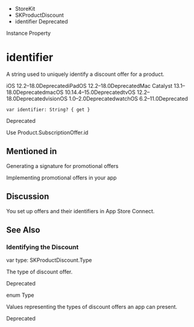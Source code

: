 

- StoreKit
- SKProductDiscount
-  identifier Deprecated

Instance Property

# identifier

A string used to uniquely identify a discount offer for a product.

iOS 12.2–18.0DeprecatediPadOS 12.2–18.0DeprecatedMac Catalyst 13.1–18.0DeprecatedmacOS 10.14.4–15.0DeprecatedtvOS 12.2–18.0DeprecatedvisionOS 1.0–2.0DeprecatedwatchOS 6.2–11.0Deprecated

``` source
var identifier: String? { get }
```

Deprecated

Use Product.SubscriptionOffer.id

## Mentioned in 

Generating a signature for promotional offers

Implementing promotional offers in your app

## Discussion

You set up offers and their identifiers in App Store Connect.

## See Also

### Identifying the Discount

var type: SKProductDiscount.Type

The type of discount offer.

Deprecated

enum Type

Values representing the types of discount offers an app can present.

Deprecated

